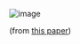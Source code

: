 ![image](https://user-images.githubusercontent.com/72781910/221057935-cde42312-e998-497f-8631-52e7b7c1f5b6.png)

(from [this paper](https://doi.org/10.3390/smartcities6010012))

